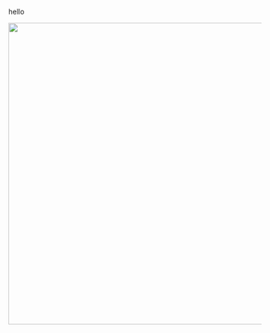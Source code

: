 hello

<img src="https://wakatime.com/share/@e5472b79-ea15-479a-81fd-4ff225882a49/88b0584f-d56d-49c1-a52e-a6a77b269e81.svg" width="600"/>
